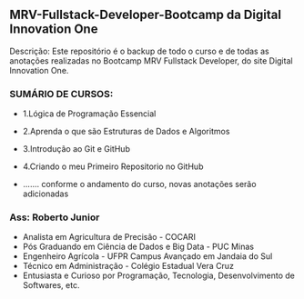 ## MRV-Fullstack-Developer-Bootcamp da Digital Innovation One
Descrição: Este repositório é o backup de todo o curso e de todas as anotações realizadas no Bootcamp MRV Fullstack Developer, do site Digital Innovation One.

### SUMÁRIO DE CURSOS:
- 1.Lógica de Programação Essencial
- 2.Aprenda o que são Estruturas de Dados e Algoritmos
- 3.Introdução ao Git e GitHub
- 4.Criando o meu Primeiro Repositorio no GitHub

- ....... conforme o andamento do curso, novas anotações serão adicionadas

### Ass: Roberto Junior
- Analista em Agricultura de Precisão - COCARI
- Pós Graduando em Ciência de Dados e Big Data - PUC Minas 
- Engenheiro Agrícola - UFPR Campus Avançado em Jandaia do Sul 
- Técnico em Administração - Colégio Estadual Vera Cruz 
- Entusiasta e Curioso por Programação, Tecnologia, Desenvolvimento de Softwares, etc.
